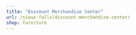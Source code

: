 ```yaml
---
title: "Discount Merchandise Center"
url: /sioux-falls/discount-merchandise-center/
shop: furniture
---
```


